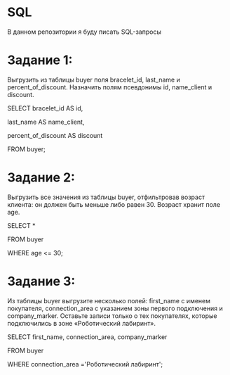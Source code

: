 # SQL
В данном репозитории я буду писать SQL-запросы

# Задание 1:
Выгрузить из таблицы buyer поля bracelet_id, last_name и percent_of_discount. Назначить полям псевдонимы id, name_client и discount.

 SELECT bracelet_id AS id,

 last_name AS name_client,
 
 percent_of_discount AS discount
 
 FROM buyer;

# Задание 2:
Выгрузить все значения из таблицы buyer, отфильтровав возраст клиента: он должен быть меньше либо равен 30. Возраст хранит поле age.

SELECT *

FROM buyer

WHERE age <= 30;

# Задание 3:
Из таблицы buyer выгрузите несколько полей: first_name с именем покупателя, connection_area с указанием зоны первого подключения и company_marker. Оставьте записи только о тех покупателях, которые подключились в зоне «Роботический лабиринт».

SELECT first_name,
       connection_area,
       company_marker

FROM buyer

WHERE connection_area ='Роботический лабиринт';
